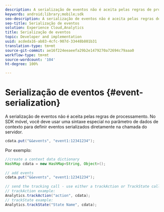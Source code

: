 ```yaml
---
description: A serialização de eventos não é aceita pelas regras de processamento. No SDK móvel, você deve usar uma sintaxe especial no parâmetro de dados de contexto para definir eventos serializados diretamente na chamada do servidor.
keywords: android;library;mobile;sdk
seo-description: A serialização de eventos não é aceita pelas regras de processamento. No SDK móvel, você deve usar uma sintaxe especial no parâmetro de dados de contexto para definir eventos serializados diretamente na chamada do servidor.
seo-title: Serialização de eventos
solution: Experience Cloud,Analytics
title: Serialização de eventos
topic: Developer and implementation
uuid: acdeda16-ab83-4cfc-907d-33448b801b31
translation-type: tm+mt
source-git-commit: ae16f224eeaeefa29b2e1479270a72694c79aaa0
workflow-type: tm+mt
source-wordcount: '104'
ht-degree: 100%

---
```



# Serialização de eventos {#event-serialization}

A serialização de eventos não é aceita pelas regras de processamento. No SDK móvel, você deve usar uma sintaxe especial no parâmetro de dados de contexto para definir eventos serializados diretamente na chamada do servidor.

```java
cdata.put("&&events", "event1:12341234");
```

Por exemplo:

```java
//create a context data dictionary 
HashMap cdata = new HashMap<String, Object>(); 
 
// add events 
cdata.put("&&events", "event1:12341234"); 
 
// send the tracking call - use either a trackAction or TrackState call. 
// trackAction example: 
Analytics.trackAction("action", cdata); 
// trackState example: 
Analytics.trackState("State Name", cdata);
```

